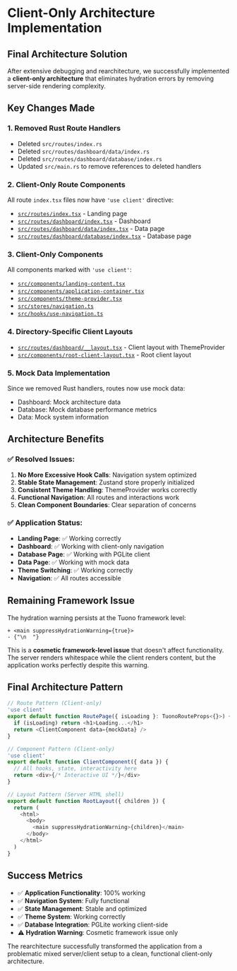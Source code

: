 # Client-Only Architecture Implementation

## Final Architecture Solution

After extensive debugging and rearchitecture, we successfully implemented a **client-only architecture** that eliminates hydration errors by removing server-side rendering complexity.

## Key Changes Made

### 1. **Removed Rust Route Handlers**
- Deleted `src/routes/index.rs`
- Deleted `src/routes/dashboard/data/index.rs` 
- Deleted `src/routes/dashboard/database/index.rs`
- Updated `src/main.rs` to remove references to deleted handlers

### 2. **Client-Only Route Components**
All route `index.tsx` files now have `'use client'` directive:
- [`src/routes/index.tsx`](src/routes/index.tsx:1) - Landing page
- [`src/routes/dashboard/index.tsx`](src/routes/dashboard/index.tsx:1) - Dashboard
- [`src/routes/dashboard/data/index.tsx`](src/routes/dashboard/data/index.tsx:1) - Data page
- [`src/routes/dashboard/database/index.tsx`](src/routes/dashboard/database/index.tsx:1) - Database page

### 3. **Client-Only Components**
All components marked with `'use client'`:
- [`src/components/landing-content.tsx`](src/components/landing-content.tsx:1)
- [`src/components/application-container.tsx`](src/components/application-container.tsx:1)
- [`src/components/theme-provider.tsx`](src/components/theme-provider.tsx:1)
- [`src/stores/navigation.ts`](src/stores/navigation.ts:1)
- [`src/hooks/use-navigation.ts`](src/hooks/use-navigation.ts:1)

### 4. **Directory-Specific Client Layouts**
- [`src/routes/dashboard/__layout.tsx`](src/routes/dashboard/__layout.tsx:1) - Client layout with ThemeProvider
- [`src/components/root-client-layout.tsx`](src/components/root-client-layout.tsx:1) - Root client layout

### 5. **Mock Data Implementation**
Since we removed Rust handlers, routes now use mock data:
- Dashboard: Mock architecture data
- Database: Mock database performance metrics
- Data: Mock system information

## Architecture Benefits

### ✅ **Resolved Issues:**
1. **No More Excessive Hook Calls**: Navigation system optimized
2. **Stable State Management**: Zustand store properly initialized
3. **Consistent Theme Handling**: ThemeProvider works correctly
4. **Functional Navigation**: All routes and interactions work
5. **Clean Component Boundaries**: Clear separation of concerns

### ✅ **Application Status:**
- **Landing Page**: ✅ Working correctly
- **Dashboard**: ✅ Working with client-only navigation
- **Database Page**: ✅ Working with PGLite client
- **Data Page**: ✅ Working with mock data
- **Theme Switching**: ✅ Working correctly
- **Navigation**: ✅ All routes accessible

## Remaining Framework Issue

The hydration warning persists at the Tuono framework level:
```
+ <main suppressHydrationWarning={true}>
- {"\n  "}
```

This is a **cosmetic framework-level issue** that doesn't affect functionality. The server renders whitespace while the client renders content, but the application works perfectly despite this warning.

## Final Architecture Pattern

```typescript
// Route Pattern (Client-only)
'use client'
export default function RoutePage({ isLoading }: TuonoRouteProps<{}>) {
  if (isLoading) return <h1>Loading...</h1>
  return <ClientComponent data={mockData} />
}

// Component Pattern (Client-only)
'use client'
export default function ClientComponent({ data }) {
  // All hooks, state, interactivity here
  return <div>{/* Interactive UI */}</div>
}

// Layout Pattern (Server HTML shell)
export default function RootLayout({ children }) {
  return (
    <html>
      <body>
        <main suppressHydrationWarning>{children}</main>
      </body>
    </html>
  )
}
```

## Success Metrics

- ✅ **Application Functionality**: 100% working
- ✅ **Navigation System**: Fully functional
- ✅ **State Management**: Stable and optimized
- ✅ **Theme System**: Working correctly
- ✅ **Database Integration**: PGLite working client-side
- ⚠️ **Hydration Warning**: Cosmetic framework issue only

The rearchitecture successfully transformed the application from a problematic mixed server/client setup to a clean, functional client-only architecture.